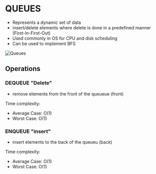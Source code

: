 # QUEUES 
- Represents a dynamic set of data
- insert/delete elements where delete is done in a predefined manner (First-In-First-Out)
- Used commonly in OS for CPU and disk scheduling
- Can be used to implement BFS

![Queues](../../../../assets/queue.png)


## Operations
### DEQUEUE "Delete"
- remove elements from the front of the queueue (front)


Time complexity:
- Average Case: O(1)
- Worst Case: O(1)

### ENQUEUE "insert"
- insert elements to the back of the queueu (back)


Time complexity:
- Average Case: O(1)
- Worst Case: O(1)